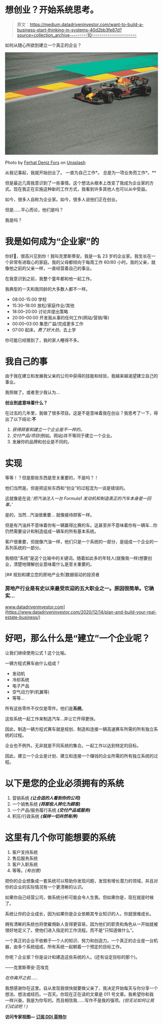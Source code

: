 # 想创业？开始系统思考。

> 原文：<https://medium.datadriveninvestor.com/want-to-build-a-business-start-thinking-in-systems-40d2bb3fe87d?source=collection_archive---------10----------------------->

如何从随心所欲到建立一个真正的企业？

![](img/80b1eda422d49e0acdf1a6bc485ccea5.png)

Photo by [Ferhat Deniz Fors](https://unsplash.com/@ferhat?utm_source=unsplash&utm_medium=referral&utm_content=creditCopyText) on [Unsplash](https://unsplash.com/s/photos/formula-1?utm_source=unsplash&utm_medium=referral&utm_content=creditCopyText)

从我记事起，我就开始创业了。
一直为自己工作*。
总是为一项业务而工作*。**

但是最近几周我意识到了一些事情。这个想法从根本上改变了我成为企业家的方式。现在我正在实施这种新的工作方式，我看到许多其他人也可以从中受益。

如今，很多人自称为企业家。如今，很多人说他们正在创业。

但是……平心而论，他们是吗？

我是吗？

# 我是如何成为“企业家”的

你好👋，很高兴见到你！我叫克里斯蒂安。我是一名 23 岁的企业家。我生长在一个非常有进取心的家庭。我的父母都倾向于每周工作 60/80 小时。我的父亲，就像他之前的父亲一样，一直经营着自己的事业。

在我意识到之前，我整个童年都和他一起工作。

我典型的一天和我同龄的大多数人都不一样。

*   08:00-15:00 学校
*   15:30–18:00 放松/家庭作业/其他
*   18:00–20:00 讨论并提出策略
*   20:00–00:00 开发我从事的任何工作(网站/营销/等)
*   00:00–03:00 集思广益/完成更多工作
*   07:00 起床，*费了好大劲*，去上学

你可能已经猜到了，我的家人睡得不多。

# 我自己的事

由于我在建立和发展我父亲的公司中获得的技能和经验，我越来越渴望建立自己的事业。

我照做了。或者至少我认为…

**创业到底意味着什么？**

在过去的几年里，我做了很多项目。这是不是意味着我在创业？我思考了一下，得出了以下结论:**不**

1.  *获得顾客和建立一个企业是不一样的。*
2.  *交付产品/项目*(例如。网站)并不等同于建立一个企业。
3.  发展你的品牌和创业是不同的。

# 实现

等等！？但是那些东西是至关重要的，不是吗？！

他们当然是。但是把这些东西和“创业”的过程混为一谈是错误的。

这就像是在说:*‘把汽油注入一台 Formula1 发动机和制造真正的汽车本身是一回事。’*

是的，当然…汽油很重要…
就像接待顾客一样。

但是有汽油并不意味着你有一辆赢得比赛的车。这甚至并不意味着你有一辆车…你仍然需要设计和制造组成一辆车的所有基本系统。

客户很重要，但就像汽油一样，他们只是一个系统的一部分，是组成一个企业的一系列系统的一部分。

我相信“系统”是这个比喻中的关键词。随着如此多的年轻人(就像我一样)想要创业，清楚地理解创业意味着什么是至关重要的。

[](https://www.datadriveninvestor.com/2020/12/14/plan-and-build-your-real-estate-business/) [## 规划和建立您的房地产业务|数据驱动的投资者

### 房地产行业是有史以来最受欢迎的五大职业之一。原因很简单。它确实…

www.datadriveninvestor.com](https://www.datadriveninvestor.com/2020/12/14/plan-and-build-your-real-estate-business/) 

# 好吧，那么什么是“建立”一个企业呢？

让我们继续使用公式 1 这个比喻。

一辆方程式赛车由什么组成？

*   发动机
*   冷却系统
*   电子产品
*   空气动力学(机翼等)
*   等等…

所有这些零件不仅仅是零件。他们是**系统**。

这些系统一起工作来制造汽车…并让它开得更快。

因此，制造一辆方程式赛车就是规划、制造和连接一辆高速赛车所需的所有独立系统的过程。

企业也不例外。无非就是不同系统的集合。一起工作以达到特定的目标。

因此，建立一个企业是计划、建立和连接一个赚钱的企业所需的所有独立系统的过程。

# 以下是您的企业必须拥有的系统

1.  营销系统 ***(让合适的人看到你的公司)***
2.  一个销售系统 ***(将那些人转化为顾客)***
3.  一个产品/服务履行系统 ***(交付产品或服务)***
4.  积压/行政系统 ***(保持一切井然有序)***

# 这里有几个你可能想要的系统

1.  客户支持系统
2.  售后服务系统
3.  客户入职系统
4.  等等。*(有创意)*

把你的企业想象成一套系统可以帮助你发现问题，发现有增长潜力的领域，并且对你的企业的实际情况有一个更清晰的认识。

如果你自己经营公司，做系统分析可能会令人生畏。但如果你是，现在就是时候了。

系统让你的企业成长，因为如果你是企业依赖其专业知识的人，你就很难成长。

拥有清晰的系统也将使雇佣新人变得更容易，因为他们的职责和角色从一开始就被很好地定义了。使他们进入指定的工作流程。而不是“只知道做什么”。

一个真正的企业不依赖于一个人的知识、努力和创造力。一个真正的企业是一台机器，由多个系统组成，所有系统一起朝着一个预定的目标工作。

你呢？企业家？你是设计和建造这些系统的人。(还有设定目标的那个)。

——克里斯蒂安·范埃克

*在你离开之前……*

我想感谢你在这里。自从发现我很快就要做父亲了，我决定开始每天与你分享一个想法、想法或经历。一百天。你现在正在读的文章是 011 号文章。我希望你和我一样兴奋。我是为你写的。而且相信我……写作不是我的强项。*(但无论如何让我们试试吧！)*

**访问专家视图—** [**订阅 DDI 英特尔**](https://datadriveninvestor.com/ddi-intel)